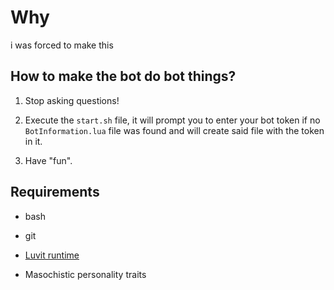 # Why

i was forced to make this

## How to make the bot do bot things?

1. Stop asking questions!

2. Execute the `start.sh` file, it will prompt you to enter your bot token if no `BotInformation.lua` file was found and will create said file with the token in it.

3. Have "fun".

## Requirements

+ bash

+ git

+ [Luvit runtime](https://github.com/luvit/luvit)

+ Masochistic personality traits
